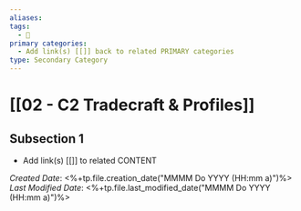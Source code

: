 ```yaml
---
aliases: 
tags:
  - 🥈
primary categories:
  - Add link(s) [[]] back to related PRIMARY categories
type: Secondary Category
---
```

# [[02 - C2 Tradecraft & Profiles]]

## Subsection 1
* Add link(s) [[]] to related CONTENT

*Created Date*: <%+tp.file.creation_date("MMMM Do YYYY (HH:mm a)")%>  
*Last Modified Date*: <%+tp.file.last_modified_date("MMMM Do YYYY (HH:mm a)")%>
